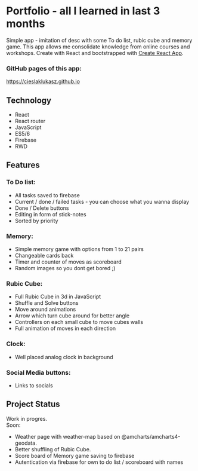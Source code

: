 # Portfolio - all I learned in last 3 months

Simple app - imitation of desc with some To do list, rubic cube and memory game.
This app allows me consolidate knowledge from online courses and workshops.
Create with React and bootstrapped with [Create React App](https://github.com/facebook/create-react-app).

### GitHub pages of this app:
https://cieslaklukasz.github.io


## Technology

* React
* React router
* JavaScript
* ES5/6
* Firebase
* RWD

## Features

### To Do list:
* All tasks saved to firebase
* Current / done / failed tasks - you can choose what you wanna display
* Done / Delete buttons
* Editing in form of stick-notes
* Sorted by priority

### Memory:
* Simple memory game with options from 1 to 21 pairs
* Changeable cards back
* Timer and counter of moves as scoreboard
* Random images so you dont get bored ;)

### Rubic Cube:
* Full Rubic Cube in 3d in JavaScript
* Shuffle and Solve buttons
* Move around animations
* Arrow which turn cube around for better angle
* Controllers on each small cube to move cubes walls
* Full animation of moves in each direction

### Clock:
* Well placed analog clock in background

### Social Media buttons:
* Links to socials


## Project Status

Work in progres. </br>
Soon:
* Weather page with weather-map based on @amcharts/amcharts4-geodata.
* Better shuffling of Rubic Cube.
* Score board of Memory game saving to firebase
* Autentication via firebase for own to do list / scoreboard with names

